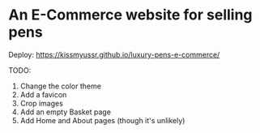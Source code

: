 # An E-Commerce website for selling pens

Deploy: https://kissmyussr.github.io/luxury-pens-e-commerce/

TODO:

1. Change the color theme
2. Add a favicon
3. Crop images
4. Add an empty Basket page
5. Add Home and About pages (though it's unlikely)
